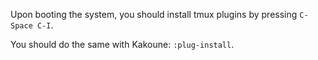 Upon booting the system, you should install tmux plugins by pressing
`C-Space C-I`.

You should do the same with Kakoune:
`:plug-install`.
